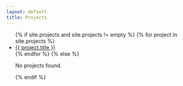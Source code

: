```yaml
---
layout: default
title: Projects
---
```


<ul class="project-list">
  {% if site.projects and site.projects != empty %}
    {% for project in site.projects %}
      <li>
        <a href="{{ project.url }}">
          {{ project.title }}
        </a>
        <br>
      </li>
    {% endfor %}
  {% else %}
    <p class="fwt-bold text-danger">No projects found.</p>
  {% endif %}
</ul>
